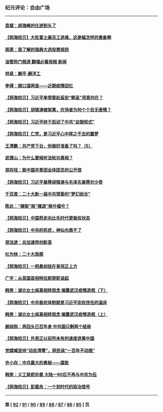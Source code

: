 ### 纪元评论：自由广场
---
#### [袁斌：胡海峰的仕途到头了](../../pages/nsc993/n13857453.md?11040330) 
#### [【网海拾贝】大批富士康员工逃难，这是幅怎样的景象啊](../../pages/nsc993/n13856937.md?11040330) 
#### [雨莲：我了解的瑞典大选投票规则](../../pages/nsc993/n13856085.md?11040330) 
#### [油管热门频道 翻墙必看视频 新闻](ok?11040330)
#### [林泉：躺平·磨洋工](../../pages/nsc993/n13856111.md?11040330) 
#### [李得：顺口溜两首——近期疫情回忆](../../pages/nsc993/n13856105.md?11040330) 
#### [【网海拾贝】习近平率常委赴延安“朝圣”用意何在？](../../pages/nsc993/n13855969.md?11040330) 
#### [【网海拾贝】胡锦涛被架离，在场者为何个个目无表情？](../../pages/nsc993/n13855661.md?11040330) 
#### [【网海拾贝】习近平终于启动了中共“自毁程式”](../../pages/nsc993/n13855241.md?11040330) 
#### [【网海拾贝】亡党，是习近平心中挥之不去的噩梦](../../pages/nsc993/n13854204.md?11040330) 
#### [王清鹏：共产党下台，你做好准备了吗？（5）](../../pages/nsc993/n13853768.md?11040330) 
#### [武德山：为什么要倾听法轮功真相？](../../pages/nsc993/n13853119.md?11040330) 
#### [郑存柱：致中国共青团全体团员的公开信](../../pages/nsc993/n13852864.md?11040330) 
#### [【网海拾贝】习近平羞辱胡锦涛与毛泽东羞辱刘少奇](../../pages/nsc993/n13852778.md?11040330) 
#### [千百度：二十大新一届中共常委的“梦幻组合”](../../pages/nsc993/n13852328.md?11040330) 
#### [陈达：“裸架”报“裸退”祸兮福兮？](../../pages/nsc993/n13852366.md?11040330) 
#### [【网海拾贝】中国将走向比毛时代更极权状态](../../pages/nsc993/n13851715.md?11040330) 
#### [【网海拾贝】中共的死症，神仙也救不了](../../pages/nsc993/n13851413.md?11040330) 
#### [郑法途：总加速师创新高](../../pages/nsc993/n13851576.md?11040330) 
#### [吐为快：二十大观感](../../pages/nsc993/n13851456.md?11040330) 
#### [【网海拾贝】一把悬剑挂在皇冠正上方](../../pages/nsc993/n13851183.md?11040330) 
#### [广宇：从英国首相特拉斯辞职谈起](../../pages/nsc993/n13850804.md?11040330) 
#### [韩笑：湖北女士闻真相转观念 揭露武汉疫情造假（下）](../../pages/nsc993/n13850769.md?11040330) 
#### [【网海拾贝】中共极权体制就是习近平恋权连任的温床](../../pages/nsc993/n13850760.md?11040330) 
#### [韩笑：湖北女士闻真相转观念 揭露武汉疫情造假（上）](../../pages/nsc993/n13850176.md?11040330) 
#### [颜纯钩：再回头已百年身 中共国只剩两个结局](../../pages/nsc993/n13850207.md?11040330) 
#### [【网海拾贝】外资正以前所未有的速度逃离中国](../../pages/nsc993/n13849728.md?11040330) 
#### [党媒喊坚持“动态清零”，网民讽“一百年不动摇”](../../pages/nsc993/n13848552.md?11040330) 
#### [许小存：中共最大的奥秘——腐败](../../pages/nsc993/n13848635.md?11040330) 
#### [韩笑：义工慈悲劝善 大陆一90后不再与中共为伍](../../pages/nsc993/n13848520.md?11040330) 
#### [【网海拾贝】彭载舟：一个划时代的政治信号](../../pages/nsc993/n13847854.md?11040330) 

---
#### 第 [ [92](./92.md?11040330) / [91](./91.md?11040330) / [90](./90.md?11040330) / [89](./89.md?11040330) / [88](./88.md?11040330) / [87](./87.md?11040330) / [86](./86.md?11040330) / [85](./85.md?11040330) ] 页
